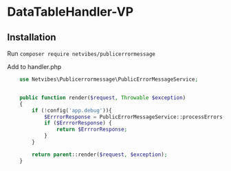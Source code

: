 # DataTableHandler-VP

## Installation
Run
```composer require netvibes/publicerrormessage```


Add to handler.php 
```php
    use Netvibes\Publicerrormessage\PublicErrorMessageService;


    public function render($request, Throwable $exception)
    {
        if (!config('app.debug')){
            $ErrrorResponse = PublicErrorMessageService::processErrors($request, $exception);
            if ($ErrrorResponse) {
                return $ErrrorResponse;
            }
        }

        return parent::render($request, $exception);
    }
```

